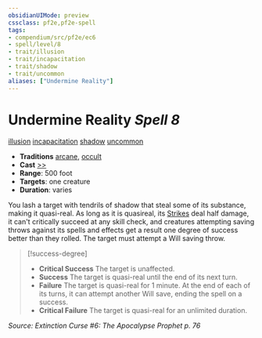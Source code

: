 ```yaml
---
obsidianUIMode: preview
cssclass: pf2e,pf2e-spell
tags:
- compendium/src/pf2e/ec6
- spell/level/8
- trait/illusion
- trait/incapacitation
- trait/shadow
- trait/uncommon
aliases: ["Undermine Reality"]
---
```

# Undermine Reality *Spell 8*   
[illusion](illusion.md "Illusion School Trait")  [incapacitation](incapacitation.md "Incapacitation Effect Trait")  [shadow](Reference/Rules/Traits/shadow.md "Shadow General Trait")  [uncommon](uncommon.md "Uncommon Rarity Trait")  

- **Traditions** [arcane](arcane.md "Arcane Tradition Trait"), [occult](occult.md "Occult Tradition Trait")
- **Cast** [>>](chapter-9-playing-the-game.md#Actions "Two-Action") 
- **Range**: 500 foot
- **Targets**: one creature
- **Duration**: varies

You lash a target with tendrils of shadow that steal some of its substance, making it quasi-real. As long as it is quasireal, its [Strikes](strike.md) deal half damage, it can't critically succeed at any skill check, and creatures attempting saving throws against its spells and effects get a result one degree of success better than they rolled. The target must attempt a Will saving throw.

> [!success-degree] 
> - **Critical Success** The target is unaffected.
> - **Success** The target is quasi-real until the end of its next turn.
> - **Failure** The target is quasi-real for 1 minute. At the end of each of its turns, it can attempt another Will save, ending the spell on a success.
> - **Critical Failure** The target is quasi-real for an unlimited duration.

*Source: Extinction Curse #6: The Apocalypse Prophet p. 76*